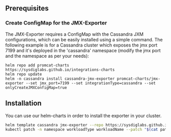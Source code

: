 ## Prerequisites

### Create ConfigMap for the JMX-Exporter
The JMX-Exporter requires a ConfigMap with the Cassandra JXM configurations, which can be easily installed using a simple command.
The following example is for a Cassandra cluster which exposes the jmx port 7199 and it's deployed in the 'cassandra' namespace (modify the jmx port and the namespace as per your needs):

```
helm repo add promcat-charts https://sysdiglabs.github.io/integrations-charts 
helm repo update
helm -n cassandra install cassandra-jmx-exporter promcat-charts/jmx-exporter --set jmx_port=7199 --set integrationType=cassandra --set onlyCreateJMXConfigMap=true
```

## Installation

You can use our helm-charts in order to install the exporter in your cluster.
```sh
helm template cassandra jmx-exporter --repo https://sysdiglabs.github.io/integrations-charts > patch.yaml
kubectl patch -n namespace workloadType workloadName --patch "$(cat patch.yaml)"
```